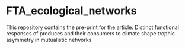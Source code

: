 # FTA_ecological_networks
This repository contains the pre-print for the article: Distinct functional responses of produces and their consumers to climate shape trophic asymmetry in mutualistic networks
